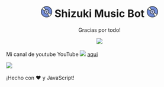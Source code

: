 <h1 align="center"><img src="./assets/Music.gif" width="30px"> Shizuki Music Bot <img src="./assets/Music.gif" width="30px"></h1>
<p align="center">Gracias por todo!</p>
<div align="center"><img src="./assets/banner.gif"></div>


Mi canal de youtube YouTube <img src="https://www.youtube.com/about/static/svgs/icons/brand-resources/YouTube_icon_full-color.svg?cache=f2ec7a5"  width="30px">  [aqui](https://www.youtube.com/channel/UCUtS_raqhqbVf19WMVfwf9A)

<a href="https://www.youtube.com/channel/UCUtS_raqhqbVf19WMVfwf9A">
  <img src="https://cdn.discordapp.com/attachments/799687319300603924/806221133389103145/unknown.png" />
</a>

¡Hecho con :heart: y JavaScript!

